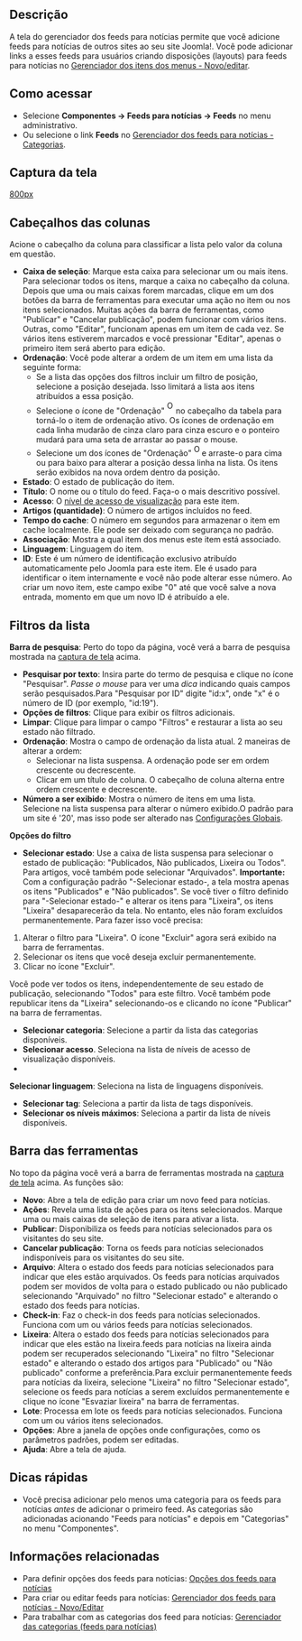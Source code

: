 <!-- Filename: Help4.x:News_Feeds / Display title: Ajuda4.x:Feeds para notícias -->

## Descrição

A tela do gerenciador dos feeds para notícias permite que você adicione
feeds para notícias de outros sites ao seu site Joomla!. Você pode
adicionar links a esses feeds para usuários criando disposições
(layouts) para feeds para notícias no
<a href="https://docs.joomla.org/Help4.x:News_Feeds:_New_or_Edit/pt-br"
class="mw-redirect"
title="Help4.x:News Feeds: New or Edit/pt-br">Gerenciador dos itens dos
menus - Novo/editar</a>.

## Como acessar

- Selecione **Componentes → Feeds para notícias → Feeds** no
  menu administrativo.
- Ou selecione o link **Feeds** no [Gerenciador dos feeds para
  notícias -
  Categorias](https://docs.joomla.org/Help4.x:News_Feeds:_Categories/pt-br "Help4.x:News Feeds: Categories/pt-br").

## Captura da tela

<a
href="https://docs.joomla.org/index.php?title=Special:Upload&amp;wpDestFile=Help-4x-Components-Newsfeeds-Feeds-screen-pt-br.png"
class="new"
title="File:Help-4x-Components-Newsfeeds-Feeds-screen-pt-br.png">800px</a>

## Cabeçalhos das colunas

Acione o cabeçalho da coluna para classificar a lista pelo valor da
coluna em questão.

- **Caixa de seleção**: Marque esta caixa para selecionar um ou mais
  itens. Para selecionar todos os itens, marque a caixa no cabeçalho da
  coluna. Depois que uma ou mais caixas forem marcadas, clique em um dos
  botões da barra de ferramentas para executar uma ação no item ou nos
  itens selecionados. Muitas ações da barra de ferramentas, como
  "Publicar" e "Cancelar publicação", podem funcionar com vários itens.
  Outras, como "Editar", funcionam apenas em um item de cada vez. Se
  vários itens estiverem marcados e você pressionar "Editar", apenas o
  primeiro item será aberto para edição.
- **Ordenação**: Você pode alterar a ordem de um item em uma lista da
  seguinte forma:
  - Se a lista das opções dos filtros incluir um filtro de posição,
    selecione a posição desejada. Isso limitará a lista aos itens
    atribuídos a essa posição.
  - Selecione o ícone de "Ordenação" <img
    src="https://docs.joomla.org/images/e/ee/Help30-Ordering-colheader-icon.png"
    decoding="async" data-file-width="12" data-file-height="23" width="12"
    height="23" alt="Ordering column header icon" /> no cabeçalho
    da tabela para torná-lo o item de ordenação ativo. Os ícones de
    ordenação em cada linha mudarão de cinza claro para cinza escuro e o
    ponteiro mudará para uma seta de arrastar ao passar o mouse.
  - Selecione um dos ícones de "Ordenação" <img
    src="https://docs.joomla.org/images/8/87/Help30-Ordering-colheader-grab-bar-icon.png"
    decoding="async" data-file-width="10" data-file-height="21" width="10"
    height="21" alt="Ordering drag icon" /> e
    arraste-o para cima ou para baixo para alterar a posição dessa linha
    na lista. Os itens serão exibidos na nova ordem dentro da posição.
- **Estado**: O estado de publicação do item.
- **Título**: O nome ou o título do feed. Faça-o o mais descritivo
  possível.
- **Acesso**: O [nível de acesso de
  visualização](https://docs.joomla.org/Help4.x:Users:_Viewing_Access_Levels/pt-br "Special:MyLanguage/Help4.x:Users: Viewing Access Levels/pt-br")
  para este item.
- **Artigos (quantidade)**: O número de artigos incluídos no feed.
- **Tempo do cache**: O número em segundos para armazenar o item em
  cache localmente. Ele pode ser deixado com segurança no padrão.
- **Associação**: Mostra a qual item dos menus este item está associado.
- **Linguagem**: Linguagem do item.
- **ID**: Este é um número de identificação exclusivo atribuído
  automaticamente pelo Joomla para este item. Ele é usado para
  identificar o item internamente e você não pode alterar esse número.
  Ao criar um novo item, este campo exibe "0" até que você salve a nova
  entrada, momento em que um novo ID é atribuído a ele.

## Filtros da lista

**Barra de pesquisa**: Perto do topo da página, você verá a barra de
pesquisa mostrada na [captura de tela](#screenshot) acima.

- **Pesquisar por texto**: Insira parte do termo de pesquisa e clique no
  ícone "Pesquisar". *Passe o mouse* para ver uma *dica* indicando quais
  campos serão pesquisados.Para "Pesquisar por ID" digite "id:x", onde
  "x" é o número de ID (por exemplo, "id:19").
- **Opções de filtros**: Clique para exibir os filtros adicionais.
- **Limpar**: Clique para limpar o campo "Filtros" e restaurar a lista
  ao seu estado não filtrado.
- **Ordenação**: Mostra o campo de ordenação da lista atual. 2 maneiras
  de alterar a ordem:
  - Selecionar na lista suspensa. A ordenação pode ser em ordem
    crescente ou decrescente.
  - Clicar em um título de coluna. O cabeçalho de coluna alterna entre
    ordem crescente e decrescente.
- **Número a ser exibido**: Mostra o número de itens em uma lista.
  Selecione na lista suspensa para alterar o número exibido.O padrão
  para um site é '20', mas isso pode ser alterado nas [Configurações
  Globais](https://docs.joomla.org/Help4.x:Site_Global_Configuration/pt-br#defaultlistlimit "Help4.x:Site Global Configuration/pt-br").

**Opções do filtro**

- **Selecionar estado**: Use a caixa de lista suspensa para selecionar o
  estado de publicação: "Publicados, Não publicados, Lixeira ou Todos".
  Para artigos, você também pode selecionar "Arquivados".
  **Importante:** Com a configuração padrão "-Selecionar estado-, a tela
  mostra apenas os itens "Publicados" e "Não publicados". Se você tiver
  o filtro definido para "-Selecionar estado-" e alterar os itens para
  "Lixeira", os itens "Lixeira" desaparecerão da tela. No entanto, eles
  não foram excluídos permanentemente. Para fazer isso você precisa:

1.  Alterar o filtro para "Lixeira". O ícone "Excluir" agora será
    exibido na barra de ferramentas.
2.  Selecionar os itens que você deseja excluir permanentemente.
3.  Clicar no ícone "Excluir".

Você pode ver todos os itens, independentemente de seu estado de
publicação, selecionando "Todos" para este filtro. Você também pode
republicar itens da "Lixeira" selecionando-os e clicando no ícone
"Publicar" na barra de ferramentas.

- **Selecionar categoria**: Selecione a partir da lista das categorias
  disponíveis.
- **Selecionar acesso**. Seleciona na lista de níveis de acesso de
  visualização disponíveis.
-

**Selecionar linguagem**: Seleciona na lista de linguagens disponíveis.

- **Selecionar tag**: Seleciona a partir da lista de tags disponíveis.
- **Selecionar os níveis máximos**: Seleciona a partir da lista de
  níveis disponíveis.

## Barra das ferramentas

No topo da página você verá a barra de ferramentas mostrada na [captura
de tela](#Captura_de_tela) acima. As funções são:

- **Novo**: Abre a tela de edição para criar um novo feed para notícias.
- **Ações**: Revela uma lista de ações para os itens selecionados.
  Marque uma ou mais caixas de seleção de itens para ativar a lista.
- **Publicar**: Disponibiliza os feeds para notícias selecionados para
  os visitantes do seu site.
- **Cancelar publicação**: Torna os feeds para notícias selecionados
  indisponíveis para os visitantes do seu site.
- **Arquivo**: Altera o estado dos feeds para notícias selecionados para
  indicar que eles estão arquivados. Os feeds para notícias arquivados
  podem ser movidos de volta para o estado publicado ou não publicado
  selecionando "Arquivado" no filtro "Selecionar estado" e alterando o
  estado dos feeds para notícias.
- **Check-in**: Faz o check-in dos feeds para notícias selecionados.
  Funciona com um ou vários feeds para notícias selecionados.
- **Lixeira**: Altera o estado dos feeds para notícias selecionados para
  indicar que eles estão na lixeira.feeds para notícias na lixeira ainda
  podem ser recuperados selecionando "Lixeira" no filtro "Selecionar
  estado" e alterando o estado dos artigos para "Publicado" ou "Não
  publicado" conforme a preferência.Para excluir permanentemente feeds
  para notícias da lixeira, selecione "Lixeira" no filtro "Selecionar
  estado", selecione os feeds para notícias a serem excluídos
  permanentemente e clique no ícone "Esvaziar lixeira" na barra de
  ferramentas.
- **Lote**: Processa em lote os feeds para notícias selecionados.
  Funciona com um ou vários itens selecionados.
- **Opções**: Abre a janela de opções onde configurações, como os
  parâmetros padrões, podem ser editadas.
- **Ajuda**: Abre a tela de ajuda.

## Dicas rápidas

- Você precisa adicionar pelo menos uma categoria para os feeds para
  notícias *antes* de adicionar o primeiro feed. As categorias são
  adicionadas acionando "Feeds para notícias" e depois em "Categorias"
  no menu "Componentes".

## Informações relacionadas

- Para definir opções dos feeds para notícias: [Opções dos feeds para
  notícias](https://docs.joomla.org/Help4.x:News_Feed:_Options/pt-br "Help4.x:News Feed: Options/pt-br")
- Para criar ou editar feeds para notícias:
  <a href="https://docs.joomla.org/Help4.x:News_Feeds:_New_or_Edit/pt-br"
  class="mw-redirect"
  title="Help4.x:News Feeds: New or Edit/pt-br">Gerenciador dos feeds para
  notícias - Novo/Editar</a>
- Para trabalhar com as categorias dos feed para notícias: [Gerenciador
  das categorias (feeds para
  notícias)](https://docs.joomla.org/Help4.x:News_Feeds:_Categories/pt-br "Help4.x:News Feeds: Categories/pt-br")
